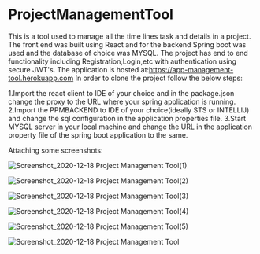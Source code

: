 # ProjectManagementTool
This is a tool used to manage all the time lines task and details in a project.
The front end was built using React and for the backend Spring boot was used and the database of choice was MYSQL.
The project has end to end functionality including Registration,Login,etc with authentication using secure JWT's.
The application is hosted at:https://app-management-tool.herokuapp.com
In order to clone the project follow the below steps:

1.Import the react client to IDE of your choice and in the package.json change the proxy to the URL where your spring application is running.
2.Import the PPMBACKEND to IDE of your choice(ideally STS or INTELLIJ) and change the sql configuration in the application properties file.
3.Start MYSQL server in your local machine and change the URL in the application property file of the spring boot application to the same.

Attaching some screenshots:

![Screenshot_2020-12-18 Project Management Tool(1)](https://user-images.githubusercontent.com/23136065/102537878-8f36ae00-40d1-11eb-8764-008767703160.png)

![Screenshot_2020-12-18 Project Management Tool(2)](https://user-images.githubusercontent.com/23136065/102537989-b42b2100-40d1-11eb-8e4c-f7e7eb6ac649.png)

![Screenshot_2020-12-18 Project Management Tool(3)](https://user-images.githubusercontent.com/23136065/102538012-bd1bf280-40d1-11eb-980a-ee9f3d9f07c0.png)

![Screenshot_2020-12-18 Project Management Tool(4)](https://user-images.githubusercontent.com/23136065/102538031-c5742d80-40d1-11eb-90e0-dcfccb17a73c.png)

![Screenshot_2020-12-18 Project Management Tool(5)](https://user-images.githubusercontent.com/23136065/102538064-cdcc6880-40d1-11eb-8028-1aa7d74896dc.png)

![Screenshot_2020-12-18 Project Management Tool](https://user-images.githubusercontent.com/23136065/102538092-dae95780-40d1-11eb-9e0f-0e1ca993034c.png)







